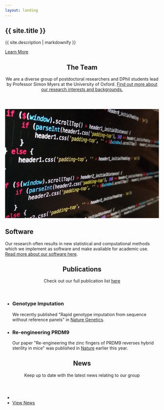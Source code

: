 ```yaml
---
layout: landing
---
```

<!-- Banner -->
<section id="banner">
<div class="inner">
<h2>{{ site.title }}</h2>
<p>{{ site.description | markdownify }}</p>
</div>
<a href="#one" class="more scrolly">Learn More</a>
</section>

<!-- One -->
<section id="one" class="wrapper style1 special">
<div class="inner">
<header class="major">
<h2>The Team</h2>
<p>We are a diverse group of postdoctoral researchers and DPhil students lead by Professor Simon Myers at the University of Oxford. <a href="people.html">Find out more about our research interests and backgrounds.</a></p>
</header>
</div>
</section>

<!-- Two -->
<section id="two" class="wrapper alt style2">
<section class="spotlight">
<div class="image"><img src="images/pic01.jpg" /></div><div class="content">
<h2>Software</h2>
Our research often results in new statistical and computational methods which we implement as software and make avaliable for academic use. <a href="software.html">Read more about our software here</a>.
</div>
</section>
</section>

<!-- Three -->
<section id="three" class="wrapper style3 special">
<div class="inner">
<header class="major">
<h2>Publications</h2>
<p>Check out our full publication list <a href="publications.html">here</a></p>
</header>
<ul class="features">
<li class="icon fa-newspaper-o">
<h3>Genotype Imputation</h3>
We recently published "Rapid genotype imputation from sequence without reference panels" in <a href="http://doi.org/10.1038/ng.3594">Nature Genetics</a>.
</li>
<li class="icon fa-newspaper-o">
<h3>Re-engineering PRDM9</h3>
Our paper "Re-engineering the zinc fingers of PRDM9 reverses hybrid sterility in mice" was published in <a href="http://doi.org/10.1038/nature16931">Nature</a> earlier this year.
</li>
</ul>
</div>
</section>

<!-- CTA -->
<section id="cta" class="wrapper style4">
<div class="inner">
<header>
<h2>News</h2>
<p>Keep up to date with the latest news relating to our group</p>
</header>
<ul class="actions vertical">
<li></li>
<li><a href="news.html" class="button fit">View News</a></li>
</ul>
</div>
</section>